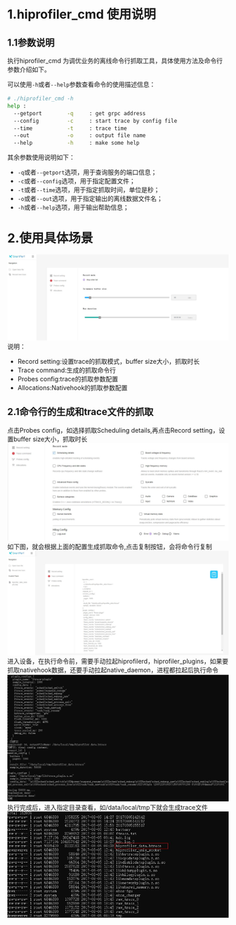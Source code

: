 # 1.hiprofiler_cmd 使用说明
## 1.1参数说明
 执行hiprofiler_cmd 为调优业务的离线命令行抓取工具，具体使用方法及命令行参数介绍如下。

可以使用`-h`或者`--help`参数查看命令的使用描述信息：

```sh
# ./hiprofiler_cmd -h
help :
  --getport        -q     : get grpc address
  --config         -c     : start trace by config file
  --time           -t     : trace time
  --out            -o     : output file name
  --help           -h     : make some help
```

其余参数使用说明如下：
* `-q`或者`--getport`选项，用于查询服务的端口信息；
* `-c`或者`--config`选项，用于指定配置文件；
* `-t`或者`--time`选项，用于指定抓取时间，单位是秒；
* `-o`或者`--out`选项，用于指定输出的离线数据文件名；
* `-h`或者`--help`选项，用于输出帮助信息；

# 2.使用具体场景
![GitHub Logo](../figures/systraceconfig.jpg)
说明：
* Record setting:设置trace的抓取模式，buffer size大小，抓取时长
* Trace command:生成的抓取命令行
* Probes config:trace的抓取参数配置
* Allocations:Nativehook的抓取参数配置
## 2.1命令行的生成和trace文件的抓取
点击Probes config，如选择抓取Scheduling details,再点击Record setting，设置buffer size大小，抓取时长
![GitHub Logo](../figures/Scheduling.jpg)
如下图，就会根据上面的配置生成抓取命令,点击复制按钮，会将命令行复制
![GitHub Logo](../figures/command.jpg)
进入设备，在执行命令前，需要手动拉起hiprofilerd，hiprofiler_plugins，如果要抓取nativehook数据，还要手动拉起native_daemon，进程都拉起后执行命令
![GitHub Logo](../figures/excutecommand.jpg)
执行完成后，进入指定目录查看，如/data/local/tmp下就会生成trace文件
![GitHub Logo](../figures/htrace.jpg)